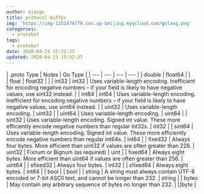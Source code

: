 ```yaml
---
author: djaigo
title: protocol buffer
img: 'https://img-1251474779.cos.ap-beijing.myqcloud.com/golang.png'
categories:
  - protobuf
tags:
  - protobuf
date: 2020-04-23 15:32:37
updated: 2020-04-23 15:32:37
---
```


| .proto Type | Notes |  Go Type |
| --- | --- | --- | --- |
| double | float64 | |  
| float |  float32 |  | 
| int32 | int32 | Uses variable-length encoding. Inefficient for encoding negative numbers – if your field is likely to have negative values, use sint32 instead. | 
| int64 | int64 | Uses variable-length encoding. Inefficient for encoding negative numbers – if your field is likely to have negative values, use sint64 instead. | 
| uint32 | Uses variable-length encoding. | uint32 |
| uint64 | Uses variable-length encoding. | uint64 | 
| sint32 | Uses variable-length encoding. Signed int value. These more efficiently encode negative numbers than regular int32s. | int32 | 
| sint64 | Uses variable-length encoding. Signed int value. These more efficiently encode negative numbers than regular int64s. |  int64 |
| fixed32 | Always four bytes. More efficient than uint32 if values are often greater than 228. | uint32 | Fixnum or Bignum (as required) | uint | 
| fixed64 | Always eight bytes. More efficient than uint64 if values are often greater than 256. |  uint64 |
| sfixed32 | Always four bytes. |  int32 |
| sfixed64 | Always eight bytes. |  int64 |
| bool |  |  bool | 
| string | A string must always contain UTF-8 encoded or 7-bit ASCII text, and cannot be longer than 232. |  string |
| bytes | May contain any arbitrary sequence of bytes no longer than 232. |  []byte | 

